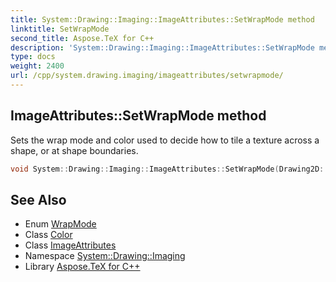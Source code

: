 ```yaml
---
title: System::Drawing::Imaging::ImageAttributes::SetWrapMode method
linktitle: SetWrapMode
second_title: Aspose.TeX for C++
description: 'System::Drawing::Imaging::ImageAttributes::SetWrapMode method. Sets the wrap mode and color used to decide how to tile a texture across a shape, or at shape boundaries in C++.'
type: docs
weight: 2400
url: /cpp/system.drawing.imaging/imageattributes/setwrapmode/
---
```

## ImageAttributes::SetWrapMode method


Sets the wrap mode and color used to decide how to tile a texture across a shape, or at shape boundaries.

```cpp
void System::Drawing::Imaging::ImageAttributes::SetWrapMode(Drawing2D::WrapMode mode, Color color=Color(), bool clamp=false)
```

## See Also

* Enum [WrapMode](../../../system.drawing.drawing2d/wrapmode/)
* Class [Color](../../../system.drawing/color/)
* Class [ImageAttributes](../)
* Namespace [System::Drawing::Imaging](../../)
* Library [Aspose.TeX for C++](../../../)
